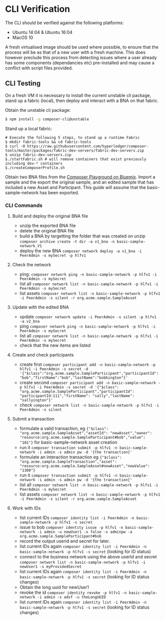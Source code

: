 # CLI Verification
The CLI should be verified against the following platforms:
 - Ubuntu 14:04 & Ubuntu 16:04
 - MacOS 10

A fresh virtualised image should be used where possible, to ensure that the process will be as that of a new user with a fresh machine. This does however preclude this process from detecting issues where a user already has some components (dependancies etc) pre-installed and may cause a conflict with script files provided.

## CLI Testing

On a fresh VM it is necessary to install the current unstable cli package, stand up a fabric (local), then deploy and interact with a BNA on that fabric.

Obtain the unstable cli package:
```bash
$ npm install -g composer-cli@unstable
```

Stand up a local fabric:
```
# Execute the following 5 steps, to stand up a runtime Fabric 
$ mkdir fabric-tools && cd fabric-tools
$ curl -O https://raw.githubusercontent.com/hyperledger/composer-tools/master/packages/fabric-dev-servers/fabric-dev-servers.zip
$ unzip fabric-dev-servers.zip
$./startFabric.sh # will remove containers that exist previously including dev-* containers
$./createComposerProfile.sh
```

Obtain two BNA files from the [Composer Playground on Bluemix](http://composer-playground-unstable.mybluemix.net/). Import a sample and the export the original sample, and an edited sample that has included a new Asset and Participant. This guide will assume that the basic-sample-network has been exported.

### CLI Commands

1) Build and deploy the original BNA file
    - unzip the exported BNA file
    - delete the original BNA file
    - build a BNA by targetting the folder that was created on unzip ``` composer archive create -t dir -a v1_bna -n basic-sample-network_V1 ```
    - deploy the new BNA ``` composer network deploy -a v1_bna -i PeerAdmin -s mySecret -p hlfv1 ```

2) Check the network
    - ping: ``` composer network ping -n basic-sample-network -p hlfv1 -i PeerAdmin -s mySecret ```
    - list all ``` composer network list -n basic-sample-network -p hlfv1 -i PeerAdmin -s mySecret ```
    - list assets ``` composer network list -n basic-sample-network -p hlfv1 -i PeerAdmin -s silent -r org.acme.sample.SampleAsset ```

3) Update with the edited BNA
    - update ``` composer network update -i PeerAdmin -s silent -p hlfv1 -a v2_bna ```
    - ping ``` composer network ping -n basic-sample-network -p hlfv1 -i PeerAdmin -s mySecret ```
    - list all ``` composer network list -n basic-sample-network -p hlfv1 -i PeerAdmin -s mySecret ```
    - check that the new items are listed

4) Create and check participants
    - create first ``` composer participant add -n basic-sample-network -p hlfv1 -i PeerAdmin -s secret -d '{"$class":"org.acme.sample.SampleParticipant","participantId":"bob","firstName":"bob","lastName":"bobbington"}' ```
    - create second ``` composer participant add -n basic-sample-network -p hlfv1 -i PeerAdmin -s secret -d '{"$class": "org.acme.sample.SampleParticipant","participantId": "participantId:111","firstName": "sally","lastName": "sallyington"}' ```
    - check ``` composer network list -n basic-sample-network -p hlfv1 -i PeerAdmin -s silent ```

5) Submit a transaction
    - formulate a valid transaction, eg ``` {"$class": "org.acme.sample.SampleAsset","assetId": "newAsset","owner": "resource:org.acme.sample.SampleParticipant#bob","value": "101"} ``` for basic-sample-network asset creation
    - run it ``` composer transaction submit -p hlfv1 -n basic-sample-network -i admin -s admin pw -d '{the transaction}' ```
    - formulate an interaction transaction eg ``` {"$class": "org.acme.sample.SampleTransaction","asset": "resource:org.acme.sample.SampleAsset#newAsset","newValue": "1300"} ```
    - run it ``` composer transaction submit -p hlfv1 -n basic-sample-network -i admin -s admin pw -d '{the transaction}' ```
    - list all ``` composer network list -n basic-sample-network -p hlfv1 -i PeerAdmin -s mySecret ```
    - list assets ``` composer network list -n basic-sample-network -p hlfv1 -i PeerAdmin -s silent -r org.acme.sample.SampleAsset ```

6) Work with IDs
    - list current IDs ``` composer identity list -i PeerAdmin -n basic-sample-network -p hlfv1 -s secret ```
    - issue to bob ``` composer identity issue -p hlfv1 -n basic-sample-network -i admin -u newUser1 -x false -s adminpw -a org.acme.sample.SampleParticipant#bob ```
    - record the output userid and secret for later. 
    - list current IDs again ``` composer identity list -i PeerAdmin -n basic-sample-network -p hlfv1 -s secret ``` (looking for ID status)
    - connect to the business network using the above userId and secret ``` composer network list -n basic-sample-network -p hlfv1 -i newUser1 -s myProvidedSecret ```
    - list current IDs again ``` composer identity list -i PeerAdmin -n basic-sample-network -p hlfv1 -s secret ``` (looking for ID status changes)
    - Obtain the long uuid for newUser1
    - revoke the id ``` composer identity revoke -p hlfv1 -n basic-sample-network -i admin -s adsf -u theLongUUID ```
    - list current IDs again ``` composer identity list -i PeerAdmin -n basic-sample-network -p hlfv1 -s secret ``` (looking for ID status changes)


